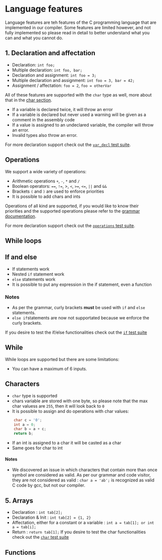 # Language features

Language features are teh features of the C programming language that are implemented in our compiler. Some features are limited however, and not fully implemented so please read in detail to better understand what you can and what you cannot do.

## 1. Declaration and affectation
- Declaration: `int foo;`
- Multiple declaration: `int foo, bar;`
- Declaration and assignment: `int foo = 3;`
- Multiple declaration and assignment: `int foo = 3, bar = 42;`
- Assignment / affectation: `foo = 2`, `foo = otherVar` 

All of these features are supported with the `char` type as well, more about that in the [char section](#characters).

- If a variable is declared twice, it will throw an error
- If a variable is declared but never used a warning will be given as a comment in the assembly code
- If a value is assigned to an undeclared variable, the compiler will throw an error.
- Invalid types also throw an error.

For more declaration support check out the [`var_decl` test suite](/tests/testfiles/var_decl/).
## Operations

We support a wide variety of operations:
- Arithmetic operations `+`, `-`, `*` and `/` 
- Boolean operators: `==`, `!=`, >, `<`, `>=`, `<=`, `||` and `&&`
- Brackets `(` and `)` are used to enforce priorities
- It is possible to add chars and ints

Operations of all kind are supported, if you would like to know their priorities and the supported operations please refer to the [grammar documentation](/docs/grammar.md).

For more declaration support check out the [`operations` test suite](/tests/testfiles/operations/).

## While loops

## If and else
- If statements work
- Nested `if` statement work
- `else` statements work
- It is possible to put any expression in the if statement, even a function

### Notes
- As per the grammar, curly brackets **must** be used with `if` and `else` statements.
- `else if`statements are now not supportated because we enforce the curly brackets.

If you desire to test the if/else functionalities check out the [`if` test suite](/tests/testfiles/if/)

## While 

While loops are supported but there are some limitations:
- You can have a maximum of 6 inputs.
## Characters

- `char` type is supported
- chars variable are stored with one byte, so please note that the max char valuess are `255`, then it will look back to `0`
- It is possible to assign and do operations with char values:

```c
    char c = '0';
    int a = 0;
    char b = a + c;
    return b;
```
- If an int is assigned to a char it will be casted as a char
- Same goes for char to int

#### Notes

- We discovered an issue in which characters that contain more than once symbol are considered as valid. As per our grammar and code visitor, they are not considered as valid : `char a = 'ab';` is recognized as valid C code by gcc, but not our compiler.

## 5. Arrays

- Declaration : `int tab[2];`
- Declaration & Init : `int tab[2] = {1, 2}`
- Affectation, either for a constant or a variable : `int a = tab[1]; or int a = tab[i];`
- Return : `return tab[1];`
If you desire to test the char functionalities check out the [`char` test suite](/tests/testfiles/char/)

## Functions

